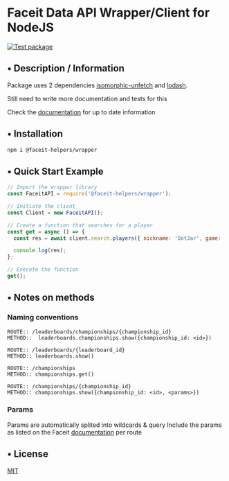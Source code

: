# Faceit Data API Wrapper/Client for NodeJS

[![Test package](https://github.com/faceit-helpers/wrapper/actions/workflows/test.js.yml/badge.svg?branch=main)](https://github.com/faceit-helpers/wrapper/actions/workflows/test.js.yml)

## • Description / Information

Package uses 2 dependencies [isomorphic-unfetch](https://www.npmjs.com/package/isomorphic-unfetch) and [lodash](https://www.npmjs.com/package/lodash).

Still need to write more documentation and tests for this

Check the [documentation](https://developers.faceit.com/docs/tools/data-api)
for up to date information

## • Installation

```bash
npm i @faceit-helpers/wrapper
```

## • Quick Start Example

```javascript
// Import the wrapper library
const FaceitAPI = require('@faceit-helpers/wrapper');

// Initiate the client
const Client = new FaceitAPI();

// Create a function that searches for a player
const get = async () => {
  const res = await client.search.players({ nickname: 'DotJar', game: 'csgo', country: 'nl' });

  console.log(res);
};

// Execute the function
get();
```

## • Notes on methods

### Naming conventions

```
ROUTE:: /leaderboards/championships/{championship_id}
METHOD::  leaderboards.championships.show({championship_id: <id>})
```

```
​ROUTE:: /leaderboards​/{leaderboard_id}
METHOD:: leaderboards.show()
```

```
ROUTE:: /championships
METHOD:: championships.get()
```

```
ROUTE:: /championships/{championship_id}
METHOD:: championships.show({championship_id: <id>, <params>})
```

### Params

Params are automatically splited into wildcards & query
Include the params as listed on the Faceit [documentation](https://developers.faceit.com/docs/tools/data-api) per route

## • License

[MIT](LICENSE)
